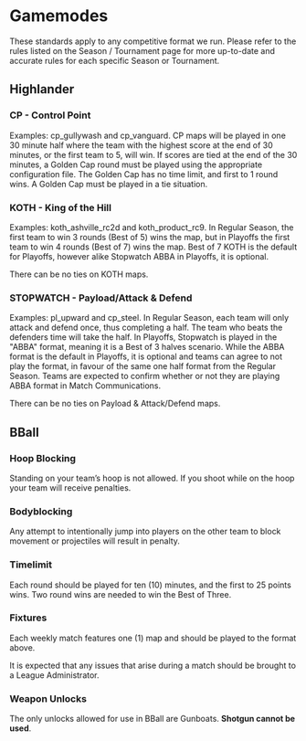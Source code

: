 # Gamemodes
These standards apply to any competitive format we run. Please refer to the rules listed on the Season / Tournament page for more up-to-date and accurate rules for each specific Season or Tournament.

## Highlander
### CP - Control Point
Examples: cp_gullywash and cp_vanguard.
CP maps will be played in one 30 minute half where the team with the highest score at the end of 30 minutes, or the first team to 5, will win. If scores are tied at the end of the 30 minutes, a Golden Cap round must be played using the appropriate configuration file. The Golden Cap has no time limit, and first to 1 round wins. A Golden Cap must be played in a tie situation.

### KOTH - King of the Hill
Examples: koth_ashville_rc2d and koth_product_rc9.
In Regular Season, the first team to win 3 rounds (Best of 5) wins the map, but in Playoffs the first team to win 4 rounds (Best of 7) wins the map. Best of 7 KOTH is the default for Playoffs, however alike Stopwatch ABBA in Playoffs, it is optional. 

There can be no ties on KOTH maps.

### STOPWATCH - Payload/Attack & Defend
Examples: pl_upward and cp_steel.
In Regular Season, each team will only attack and defend once, thus completing a half. The team who beats the defenders time will take the half. In Playoffs, Stopwatch is played in the "ABBA" format, meaning it is a Best of 3 halves scenario. While the ABBA format is the default in Playoffs, it is optional and teams can agree to not play the format, in favour of the same one half format from the Regular Season. Teams are expected to confirm whether or not they are playing ABBA format in Match Communications.

There can be no ties on Payload & Attack/Defend maps.

## BBall

### Hoop Blocking
Standing on your team’s hoop is not allowed. If you shoot while on the hoop your team will receive penalties.

### Bodyblocking
Any attempt to intentionally jump into players on the other team to block movement or projectiles will result in penalty.

### Timelimit
Each round should be played for ten (10) minutes, and the first to 25 points wins. Two round wins are needed to win the Best of Three. 

### Fixtures
Each weekly match features one (1) map and should be played to the format above.

It is expected that any issues that arise during a match should be brought to a League Administrator.

### Weapon Unlocks
The only unlocks allowed for use in BBall are Gunboats. **Shotgun cannot be used**.
